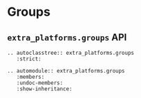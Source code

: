 # Groups

## `extra_platforms.groups` API

```{eval-rst}
.. autoclasstree:: extra_platforms.groups
   :strict:
```

```{eval-rst}
.. automodule:: extra_platforms.groups
   :members:
   :undoc-members:
   :show-inheritance:
```
